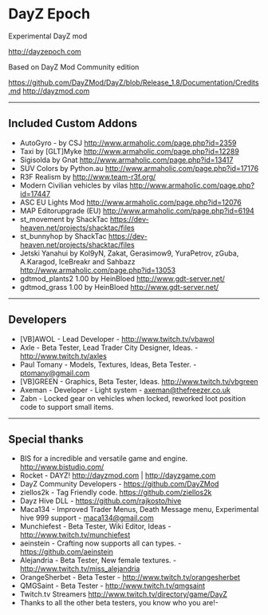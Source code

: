 
**DayZ Epoch**
================

Experimental DayZ mod 

http://dayzepoch.com

Based on DayZ Mod Community edition

https://github.com/DayZMod/DayZ/blob/Release_1.8/Documentation/Credits.md
http://dayzmod.com 

--------------------------
Included Custom Addons
--------------------------
* AutoGyro - by CSJ http://www.armaholic.com/page.php?id=2359
* Taxi by [GLT]Myke http://www.armaholic.com/page.php?id=12289
* Sigisolda by Gnat http://www.armaholic.com/page.php?id=13417
* SUV Colors by Python.au http://www.armaholic.com/page.php?id=17176
* R3F Realism by http://www.team-r3f.org/
* Modern Civilian vehicles by vilas http://www.armaholic.com/page.php?id=17447
* ASC EU Lights Mod http://www.armaholic.com/page.php?id=12076
* MAP Editorupgrade (EU) http://www.armaholic.com/page.php?id=6194
* st_movement by ShackTac https://dev-heaven.net/projects/shacktac/files
* st_bunnyhop by ShackTac https://dev-heaven.net/projects/shacktac/files
* Jetski Yanahui by Kol9yN, Zakat, Gerasimow9, YuraPetrov, zGuba, A.Karagod, IceBreakr and Sahbazz http://www.armaholic.com/page.php?id=13053
* gdtmod_plants2 1.00 by HeinBloed http://www.gdt-server.net/
* gdtmod_grass 1.00 by HeinBloed http://www.gdt-server.net/

--------------------------
Developers
--------------------------
* [VB]AWOL - Lead Developer - http://www.twitch.tv/vbawol
* Axle - Beta Tester, Lead Trader City Designer, Ideas. - http://www.twitch.tv/axles
* Paul Tomany - Models, Textures, Ideas, Beta Tester. - ptomany@gmail.com
* [VB]GREEN - Graphics, Beta Tester, Ideas. http://www.twitch.tv/vbgreen
* Axeman - Developer - Light system - axeman@thefreezer.co.uk
* Zabn - Locked gear on vehicles when locked, reworked loot position code to support small items.

--------------------------
Special thanks
--------------------------
* BIS for a incredible and versatile game and engine. http://www.bistudio.com/
* Rocket - DAYZ! http://dayzmod.com | http://dayzgame.com 
* DayZ Community Developers - https://github.com/DayZMod
* ziellos2k - Tag Friendly code. https://github.com/ziellos2k
* Dayz Hive DLL - https://github.com/rajkosto/hive
* Maca134 - Improved Trader Menus, Death Message menu, Experimental hive 999 support - maca134@gmail.com
* Munchiefest - Beta Tester, Wiki Editor, Ideas - http://www.twitch.tv/munchiefest
* aeinstein - Crafting now supports all can types. - https://github.com/aeinstein
* Alejandria - Beta Tester, New female textures. - http://www.twitch.tv/miss_alejandria
* OrangeSherbet - Beta Tester - http://www.twitch.tv/orangesherbet
* QMGSaint - Beta Tester - http://www.twitch.tv/qmgsaint
* Twitch.tv Streamers http://www.twitch.tv/directory/game/DayZ
* Thanks to all the other beta testers, you know who you are!-